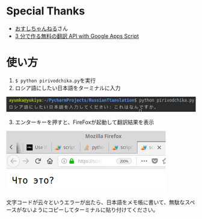 # Special Thanks
- [おすしちゃんねる](https://github.com/osushichannel/popup-dictionary-editor)さん
- [3 分で作る無料の翻訳 API with Google Apps Script](https://qiita.com/tanabee/items/c79c5c28ba0537112922)
# 使い方
1. `$ python pirivodchika.py`を実行
2. ロシア語にしたい日本語をターミナルに入力

![Input Japanese](https://github.com/Yukiya025/RussianTranslation/blob/master/images/koreha.png?raw=true)

3. エンターキーを押すと、FireFoxが起動して翻訳結果を表示
 
![Russian Result](https://github.com/Yukiya025/RussianTranslation/blob/master/images/what2.png?raw=true) 

文字コードが云々というエラーが出たら、日本語をメモ帳に書いて、無駄なスペースがないようにコピーしてターミナルに貼り付けてください。